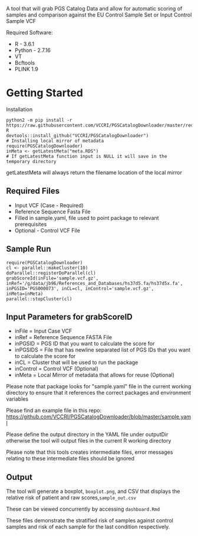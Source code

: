 A tool that will grab PGS Catalog Data and allow for automatic scoring of samples and comparison against the EU Control Sample Set or Input Control Sample VCF

Required Software:
* R - 3.6.1
* Python - 2.7.16
* VT
* Bcftools
* PLINK 1.9

# Getting Started

Installation
```
python2 -m pip install -r https://raw.githubusercontent.com/VCCRI/PGSCatalogDownloader/master/requirements.txt
R
devtools::install_github("VCCRI/PGSCatalogDownloader")
# Installing local mirror of metadata
require(PGSCatalogDownloader)
inMeta <- getLatestMeta("meta.RDS") 
# If getLatestMeta function input is NULL it will save in the temporary directory
```
getLatestMeta will always return the filename location of the local mirror

## Required Files 

* Input VCF (Case - Required)
* Reference Sequence Fasta File
* Filled in sample.yaml, file used to point package to relevant prerequisites
* Optional - Control VCF File

## Sample Run
```
require(PGSCatalogDownloader)
cl <- parallel::makeCluster(10)
doParallel::registerDoParallel(cl)
grabScoreId(inFile='sample.vcf.gz', inRef='/g/data/jb96/References_and_Databases/hs37d5.fa/hs37d5x.fa', inPGSID='PGS000073', inCL=cl, inControl='sample.vcf.gz', inMeta=inMeta)
parallel::stopCluster(cl)
```
## Input Parameters for grabScoreID

* inFile = Input Case VCF
* inRef = Reference Sequence FASTA File
* inPGSID = PGS ID that you want to calculate the score for
* inPGSIDS = File that has newline separated list of PGS IDs that you want to calculate the score for
* inCL = Cluster that will be used to run the package
* inControl = Control VCF (Optional)
* inMeta = Local Mirror of metadata that allows for reuse (Optional)

Please note that package looks for "sample.yaml" file in the current working directory to ensure that it references the correct packages and environment variables

Please find an example file in this repo: https://github.com/VCCRI/PGSCatalogDownloader/blob/master/sample.yaml

Please define the output directory in the YAML file under outputDir otherwise the tool will output files in the current R working directory

Please note that this tools creates intermediate files, error messages relating to these intermediate files should be ignored

## Output

The tool will generate a boxplot, `boxplot.png`, and CSV that displays the relative risk of patient and raw scores,`sample_out.csv`

These can be viewed concurrently by accessing `dashboard.Rmd`

These files demonstrate the stratified risk of samples against control samples and risk of each sample for the last condition respectively.
